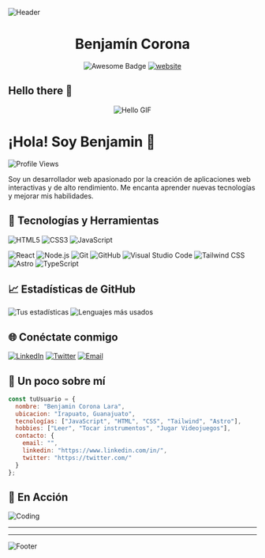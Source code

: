 ![Header](https://camo.githubusercontent.com/6d91105bc8f65727b2f1f8b1c660e059c84482bc04ba7be85b3ad90c7cdf7a10/68747470733a2f2f696d616765732e756e73706c6173682e636f6d2f70686f746f2d313631343033343137383837312d6430333862636533623736333f713d383026773d33383834266175746f3d666f726d6174266669743d63726f702669786c69623d72622d342e302e3326697869643d4d3377784d6a4133664442384d48787761473930627931775957646c664878386647567566444238664878386641253344253344)

<h1 align="center">Benjamín Corona </h1>
<div align="center">
<img src="https://cdn.rawgit.com/sindresorhus/awesome/d7305f38d29fed78fa85652e3a63e154dd8e8829/media/badge.svg" alt="Awesome Badge"/>
<a href="https://zzetao.github.io/awesome-github-profile/"><img src="https://img.shields.io/static/v1?label=&labelColor=505050&message=website&color=%230076D6&style=flat&logo=google-chrome&logoColor=%230076D6" alt="website"/></a>
<!--<img src="http://hits.dwyl.com/abhisheknaiidu/awesome-github-profile-readme.svg" alt="Hits Badge"/>-->
<!--<img src="https://img.shields.io/static/v1?label=%F0%9F%8C%9F&message=If%20Useful&style=style=flat&color=BC4E99" alt="Star Badge"/>-->
</div>

## Hello there 👋

<div align="center">
  
  ![Hello GIF](https://encrypted-tbn0.gstatic.com/images?q=tbn:ANd9GcTq3JX-TxIxuhz6Z1H7j2bKZGSQQlDlInueDA&s)
  
</div>

<!--**BenjaminCorona/BenjaminCorona** is a ✨ _special_ ✨ repository because its `README.md` (this file) appears on your GitHub profile.
Here are some ideas to get you started:

- 🔭 I’m currently working on ...
- 🌱 I’m currently learning ...
- 👯 I’m looking to collaborate on ...
- 🤔 I’m looking for help with ...
- 💬 Ask me about ...
- 📫 How to reach me: ...
- 😄 Pronouns: ...
- ⚡ Fun fact: ...
-->





# ¡Hola! Soy Benjamin 👋

![Profile Views](https://komarev.com/ghpvc/?username=BenjaminCorona&color=blue)

Soy un desarrollador web apasionado por la creación de aplicaciones web interactivas y de alto rendimiento. Me encanta aprender nuevas tecnologías y mejorar mis habilidades.

## 🚀 Tecnologías y Herramientas
![HTML5](https://img.shields.io/badge/html5-%23E34F26.svg?style=for-the-badge&logo=html5&logoColor=white)
![CSS3](https://img.shields.io/badge/css3-%231572B6.svg?style=for-the-badge&logo=css3&logoColor=white)
![JavaScript](https://img.shields.io/badge/javascript-%23F7DF1E.svg?style=for-the-badge&logo=javascript&logoColor=black)

![React](https://img.shields.io/badge/react-%2320232a.svg?style=for-the-badge&logo=react&logoColor=%2361DAFB)
![Node.js](https://img.shields.io/badge/node.js-%23339933.svg?style=for-the-badge&logo=nodedotjs&logoColor=white)
![Git](https://img.shields.io/badge/git-%23F05033.svg?style=for-the-badge&logo=git&logoColor=white)
![GitHub](https://img.shields.io/badge/github-%23121011.svg?style=for-the-badge&logo=github&logoColor=white)
![Visual Studio Code](https://img.shields.io/badge/VS%20Code-0078d7.svg?style=for-the-badge&logo=visual-studio-code&logoColor=white)
![Tailwind CSS](https://img.shields.io/badge/tailwindcss-%23E34F26.svg?style=for-the-badge&logo=tailwindcss&logoColor=white&color=blue)
![Astro](https://img.shields.io/badge/Astro-%23E34F26.svg?style=for-the-badge&logo=astro&logoColor=white&color=black)
![TypeScript](https://img.shields.io/badge/TypeScript-%23E34F26.svg?style=for-the-badge&logo=typescript&logoColor=white&color=blue)


## 📈 Estadísticas de GitHub
![Tus estadísticas](https://github-readme-stats.vercel.app/api?username=BenjaminCorona&show_icons=true&theme=radical)
![Lenguajes más usados](https://github-readme-stats.vercel.app/api/top-langs/?username=BenjaminCorona&layout=compact&theme=radical)

## 🌐 Conéctate conmigo
[![LinkedIn](https://img.shields.io/badge/LinkedIn-%230077B5.svg?style=for-the-badge&logo=linkedin&logoColor=white)](https://www.linkedin.com/)
[![Twitter](https://img.shields.io/badge/Twitter-%231DA1F2.svg?style=for-the-badge&logo=twitter&logoColor=white)](https://x.com/)
[![Email](https://img.shields.io/badge/email-%23D14836.svg?style=for-the-badge&logo=gmail&logoColor=white)](mailto:tu_correo@gmail.com)

<!--
## 🛠️ Proyectos Destacados
### [Nombre del Proyecto 1](https://github.com/tu_usuario/proyecto1)
![Proyecto 1](https://your-image-url.com/proyecto1.png)
Descripción breve del proyecto y sus características principales.

### [Nombre del Proyecto 2](https://github.com/tu_usuario/proyecto2)
![Proyecto 2](https://your-image-url.com/proyecto2.png)
Descripción breve del proyecto y sus características principales.
-->


## 🎉 Un poco sobre mí
```javascript
const tuUsuario = {
  nombre: "Benjamin Corona Lara",
  ubicacion: "Irapuato, Guanajuato",
  tecnologías: ["JavaScript", "HTML", "CSS", "Tailwind", "Astro"],
  hobbies: ["Leer", "Tocar instrumentos", "Jugar Videojuegos"],
  contacto: {
    email: "",
    linkedin: "https://www.linkedin.com/in/",
    twitter: "https://twitter.com/"
  }
};
```

## 🎥 En Acción
![Coding](https://media.giphy.com/media/13HgwGsXF0aiGY/giphy.gif)

<!---
## 📝 Blog
[![Dev.to](https://img.shields.io/badge/dev.to-0A0A0A?style=for-the-badge&logo=dev-dot-to&logoColor=white)](https://dev.to/tu_usuario)  
Escribo sobre mis experiencias y conocimientos en desarrollo web en [mi blog](https://dev.to/tu_usuario).

## ☕ Apóyame
[![Buy Me A Coffee](https://img.shields.io/badge/Buy_Me_A_Coffee-F7DF1E?style=for-the-badge&logo=buy-me-a-coffee&logoColor=black)](https://www.buymeacoffee.com/tu_usuario)
-->


---

<!--
### 🌟 Referencias y Recursos

- [Astro Docs](https://docs.astro.build/)
- [JavaScript Info](https://javascript.info/)
- [CSS Tricks](https://css-tricks.com/)
- [MDN Web Docs](https://developer.mozilla.org/)
-->

---

![Footer](https://images.unsplash.com/photo-1504805572947-34fad45aed93?q=80&w=2070&auto=format&fit=crop&ixlib=rb-4.0.3&ixid=M3wxMjA3fDB8MHxwaG90by1wYWdlfHx8fGVufDB8fHx8fA%3D%3D)
